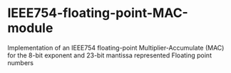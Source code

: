 # IEEE754-floating-point-MAC-module
Implementation of an IEEE754 floating-point Multiplier-Accumulate (MAC) for the 8-bit exponent and
23-bit mantissa represented Floating point numbers
